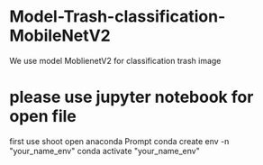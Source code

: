 # Model-Trash-classification-MobileNetV2
We use model MoblienetV2 for classification trash image

# please use jupyter notebook for open file
first use shoot open anaconda Prompt
conda create env -n "your_name_env"
conda activate "your_name_env"
